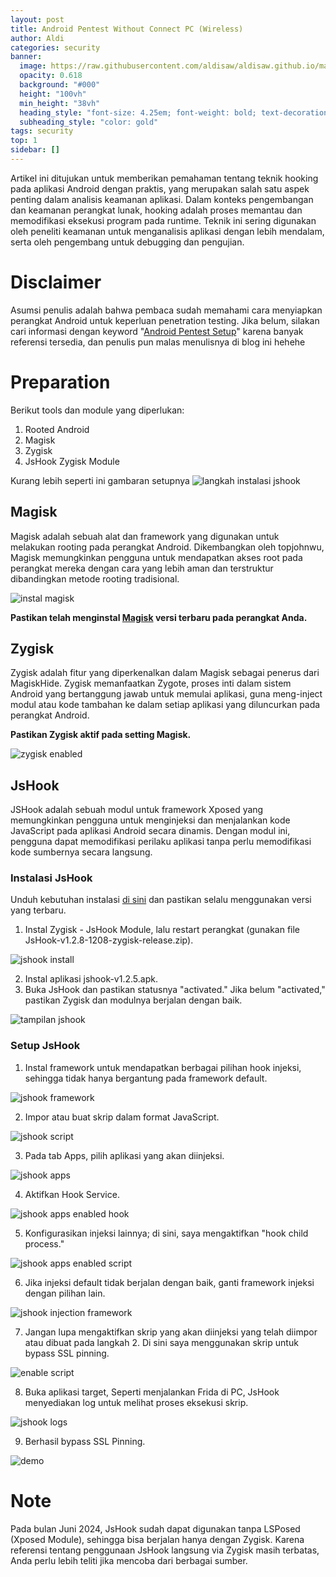 ```yaml
---
layout: post
title: Android Pentest Without Connect PC (Wireless)
author: Aldi
categories: security
banner:
  image: https://raw.githubusercontent.com/aldisaw/aldisaw.github.io/master/assets/blog/Android%20pentest.jpg
  opacity: 0.618
  background: "#000"
  height: "100vh"
  min_height: "38vh"
  heading_style: "font-size: 4.25em; font-weight: bold; text-decoration: underline"
  subheading_style: "color: gold"
tags: security
top: 1
sidebar: []
---
```


Artikel ini ditujukan untuk memberikan pemahaman tentang teknik hooking pada aplikasi Android dengan praktis, yang merupakan salah satu aspek penting dalam analisis keamanan aplikasi. Dalam konteks pengembangan dan keamanan perangkat lunak, hooking adalah proses memantau dan memodifikasi eksekusi program pada runtime. Teknik ini sering digunakan oleh peneliti keamanan untuk menganalisis aplikasi dengan lebih mendalam, serta oleh pengembang untuk debugging dan pengujian.

# Disclaimer
Asumsi penulis adalah bahwa pembaca sudah memahami cara menyiapkan perangkat Android untuk keperluan penetration testing. Jika belum, silakan cari informasi dengan keyword "[Android Pentest Setup](https://www.google.com/search?q=android%20pentest%20setup)" karena banyak referensi tersedia, dan penulis pun malas menulisnya di blog ini hehehe

# Preparation

Berikut tools dan module yang diperlukan:
1. Rooted Android
2. Magisk
3. Zygisk
4. JsHook Zygisk Module

Kurang lebih seperti ini gambaran setupnya
![langkah instalasi jshook](https://github.com/user-attachments/assets/ee61daad-2b83-40e4-9c5f-7f6ea7e2a628)


## Magisk
Magisk adalah sebuah alat dan framework yang digunakan untuk melakukan rooting pada perangkat Android. Dikembangkan oleh topjohnwu, Magisk memungkinkan pengguna untuk mendapatkan akses root pada perangkat mereka dengan cara yang lebih aman dan terstruktur dibandingkan metode rooting tradisional.

![instal magisk](https://github.com/user-attachments/assets/6f13eb7e-f008-4014-b089-4b41b08878eb)

**Pastikan telah menginstal [Magisk](https://topjohnwu.github.io/Magisk/install.html) versi terbaru pada perangkat Anda.**

## Zygisk
Zygisk adalah fitur yang diperkenalkan dalam Magisk sebagai penerus dari MagiskHide. Zygisk memanfaatkan Zygote, proses inti dalam sistem Android yang bertanggung jawab untuk memulai aplikasi, guna meng-inject modul atau kode tambahan ke dalam setiap aplikasi yang diluncurkan pada perangkat Android.

**Pastikan Zygisk aktif pada setting Magisk.**

![zygisk enabled](https://github.com/user-attachments/assets/8ea28344-3656-4fc9-8001-a9eeba4e8fd7)

## JsHook
JSHook adalah sebuah modul untuk framework Xposed yang memungkinkan pengguna untuk menginjeksi dan menjalankan kode JavaScript pada aplikasi Android secara dinamis. Dengan modul ini, pengguna dapat memodifikasi perilaku aplikasi tanpa perlu memodifikasi kode sumbernya secara langsung.

### Instalasi JsHook

Unduh kebutuhan instalasi [di sini](https://github.com/JsHookApp/Download/releases/tag/files) dan pastikan selalu menggunakan versi yang terbaru.

1. Instal Zygisk - JsHook Module, lalu restart perangkat (gunakan file JsHook-v1.2.8-1208-zygisk-release.zip).

![jshook install](https://github.com/user-attachments/assets/b1f0d707-a797-428d-9049-854a7b45e60e)

2. Instal aplikasi jshook-v1.2.5.apk.
3. Buka JsHook dan pastikan statusnya "activated." Jika belum "activated," pastikan Zygisk dan modulnya berjalan dengan baik.

![tampilan jshook](https://github.com/user-attachments/assets/edb411cb-427b-4422-a8e1-9bb6471fed48)


### Setup JsHook
1. Instal framework untuk mendapatkan berbagai pilihan hook injeksi, sehingga tidak hanya bergantung pada framework default.

![jshook framework](https://github.com/user-attachments/assets/a2466e8f-3f66-4cbf-99e3-c6d521e29bfa)  

2. Impor atau buat skrip dalam format JavaScript.

![jshook script](https://github.com/user-attachments/assets/bbb87c32-f375-4648-b113-4b849eb0646c)  

3. Pada tab Apps, pilih aplikasi yang akan diinjeksi.

![jshook apps](https://github.com/user-attachments/assets/4c177b2e-2486-4374-a985-75e6a58727cd)  

4. Aktifkan Hook Service.

![jshook apps enabled hook](https://github.com/user-attachments/assets/62ce62c3-5871-4085-8f85-c46481ed264a)  

5. Konfigurasikan injeksi lainnya; di sini, saya mengaktifkan "hook child process."

![jshook apps enabled script](https://github.com/user-attachments/assets/7aa5eb44-0ca2-4958-a413-76163be51602)  

6. Jika injeksi default tidak berjalan dengan baik, ganti framework injeksi dengan pilihan lain.

![jshook injection framework](https://github.com/user-attachments/assets/432bf716-21e6-4249-9c98-9243f976c2f7)  

7. Jangan lupa mengaktifkan skrip yang akan diinjeksi yang telah diimpor atau dibuat pada langkah 2. Di sini saya menggunakan skrip untuk bypass SSL pinning.

![enable script](https://github.com/user-attachments/assets/968d850e-cb30-40c2-99d1-3d1b3d2f4ec0)  

8. Buka aplikasi target, Seperti menjalankan Frida di PC, JsHook menyediakan log untuk melihat proses eksekusi skrip.

![jshook logs](https://github.com/user-attachments/assets/407d546b-27cd-4eea-b7b1-618d47287b4f)  

9. Berhasil bypass SSL Pinning.

![demo](https://github.com/user-attachments/assets/d90034da-bb01-4d8d-b90c-5e8db192c4c1)  

# Note
Pada bulan Juni 2024, JsHook sudah dapat digunakan tanpa LSPosed (Xposed Module), sehingga bisa berjalan hanya dengan Zygisk. Karena referensi tentang penggunaan JsHook langsung via Zygisk masih terbatas, Anda perlu lebih teliti jika mencoba dari berbagai sumber.
